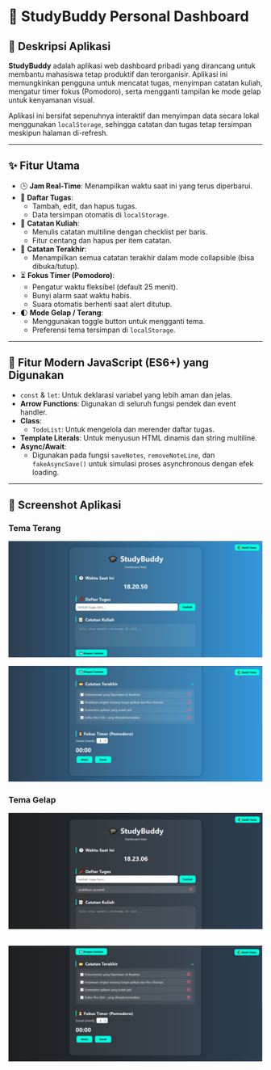 # 📘 StudyBuddy Personal Dashboard

## 🎯 Deskripsi Aplikasi
**StudyBuddy** adalah aplikasi web dashboard pribadi yang dirancang untuk membantu mahasiswa tetap produktif dan terorganisir. Aplikasi ini memungkinkan pengguna untuk mencatat tugas, menyimpan catatan kuliah, mengatur timer fokus (Pomodoro), serta mengganti tampilan ke mode gelap untuk kenyamanan visual.

Aplikasi ini bersifat sepenuhnya interaktif dan menyimpan data secara lokal menggunakan `localStorage`, sehingga catatan dan tugas tetap tersimpan meskipun halaman di-refresh.

---

## ✨ Fitur Utama
- 🕒 **Jam Real-Time**: Menampilkan waktu saat ini yang terus diperbarui.
- 📌 **Daftar Tugas**:
  - Tambah, edit, dan hapus tugas.
  - Data tersimpan otomatis di `localStorage`.
- 📝 **Catatan Kuliah**:
  - Menulis catatan multiline dengan checklist per baris.
  - Fitur centang dan hapus per item catatan.
- 📂 **Catatan Terakhir**:
  - Menampilkan semua catatan terakhir dalam mode collapsible (bisa dibuka/tutup).
- ⏳ **Fokus Timer (Pomodoro)**:
  - Pengatur waktu fleksibel (default 25 menit).
  - Bunyi alarm saat waktu habis.
  - Suara otomatis berhenti saat alert ditutup.
- 🌓 **Mode Gelap / Terang**:
  - Menggunakan toggle button untuk mengganti tema.
  - Preferensi tema tersimpan di `localStorage`.

---

## 🌟 Fitur Modern JavaScript (ES6+) yang Digunakan
- `const` & `let`: Untuk deklarasi variabel yang lebih aman dan jelas.
- **Arrow Functions**: Digunakan di seluruh fungsi pendek dan event handler.
- **Class**:
  - `TodoList`: Untuk mengelola dan merender daftar tugas.
- **Template Literals**: Untuk menyusun HTML dinamis dan string multiline.
- **Async/Await**:
  - Digunakan pada fungsi `saveNotes`, `removeNoteLine`, dan `fakeAsyncSave()` untuk simulasi proses asynchronous dengan efek loading.

---

## 📸 Screenshot Aplikasi
### Tema Terang
![Tampilan Aplikasi Terang](/assets/dashboard1.png)

![Tampilan Aplikasi Terang 2](/assets/dashboard2.png)



### Tema Gelap
![Tampilan Aplikasi Gelap](/assets/dashboard_gelap.png)

![Tampilan Aplikasi Gelap 2](/assets/dashborad_gelap2.png)
---
